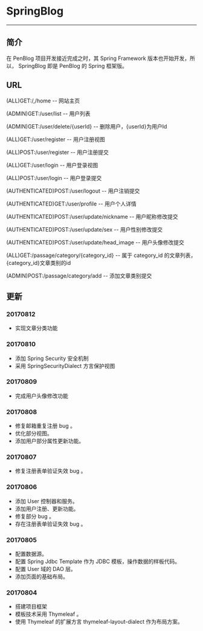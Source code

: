 # SpringBlog

****

## 简介
  在 PenBlog 项目开发接近完成之时，其 Spring Framework 
版本也开始开发，所以， SpringBlog 即是 PenBlog 的 
Spring 框架版。

## URL

  (ALL)GET:/,/home -- 网站主页
  
  
  (ADMIN)GET:/user/list -- 用户列表
  
  (ADMIN)GET:/user/delete/{userId} -- 删除用户，{userId}为用户Id
  
  (ALL)GET:/user/register -- 用户注册视图
  
  (ALL)POST:/user/register -- 用户注册提交
  
  (ALL)GET:/user/login -- 用户登录视图
  
  (ALL)POST:/user/login -- 用户登录提交
  
  (AUTHENTICATED)POST:/user/logout -- 用户注销提交
  
  (AUTHENTICATED)GET:/user/profile --  用户个人详情
  
  (AUTHENTICATED)POST:/user/update/nickname -- 用户昵称修改提交
  
  (AUTHENTICATED)POST:/user/update/sex -- 用户性别修改提交
  
  (AUTHENTICATED)POST:/user/update/head_image -- 用户头像修改提交
  
  
  (ALL)GET:/passage/category/{category_id}  -- 属于 category_id 的文章列表，{category_id}文章类别的id
  
  (ADMIN)POST:/passage/category/add -- 添加文章类别提交
  
## 更新

### 20170812
  * 实现文章分类功能

### 20170810
  * 添加 Spring Security 安全机制
  * 采用 SpringSecurityDialect 方言保护视图

### 20170809
  * 完成用户头像修改功能

### 20170808
  * 修复邮箱重复注册 bug 。
  * 优化部分视图。
  * 添加用户部分属性更新功能。

### 20170807
  * 修复注册表单验证失效 bug 。

### 20170806
  * 添加 User 控制器和服务。
  * 添加用户注册、更新功能。
  * 修复部分 bug 。
  * 存在注册表单验证失效 bug 。

### 20170805
  * 配置数据源。
  * 配置 Spring Jdbc Template 作为 JDBC 模板，操作数据的样板代码。
  * 配置 User 域的 DAO 层。
  * 添加页面的基础布局。

### 20170804
  * 搭建项目框架
  * 模板技术采用 Thymeleaf 。
  * 使用 Thymeleaf 的扩展方言 thymeleaf-layout-dialect 作为布局方案。